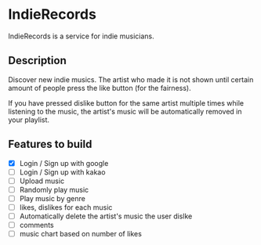 # IndieRecords

IndieRecords is a service for indie musicians. 

## Description

Discover new indie musics. The artist who made it is not shown until certain amount of people press the like button (for the fairness). 

If you have pressed dislike button for the same artist multiple times while listening to the music, the artist's music will be automatically removed in your playlist. 


## Features to build

- [x] Login / Sign up with google
- [ ] Login / Sign up with kakao
- [ ] Upload music
- [ ] Randomly play music
- [ ] Play music by genre
- [ ] likes, dislikes for each music
- [ ] Automatically delete the artist's music the user dislke
- [ ] comments
- [ ] music chart based on number of likes
